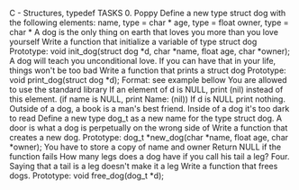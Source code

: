 C - Structures, typedef TASKS 0. Poppy Define a new type struct dog with the following elements:
	name, type = char *
	age, type = float
	owner, type = char *
	A dog is the only thing on earth that loves you more than you love yourself Write a function that initialize a variable of type struct dog
	Prototype: void init_dog(struct dog *d, char *name, float age, char *owner);
	A dog will teach you unconditional love. If you can have that in your life, things won't be too bad Write a function that prints a struct dog
	Prototype: void print_dog(struct dog *d);
Format: see example bellow
You are allowed to use the standard library
If an element of d is NULL, print (nil) instead of this element. (if name is NULL, print Name: (nil))
	If d is NULL print nothing.
	Outside of a dog, a book is a man's best friend. Inside of a dog it's too dark to read Define a new type dog_t as a new name for the type struct dog.
	A door is what a dog is perpetually on the wrong side of Write a function that creates a new dog.
	Prototype: dog_t *new_dog(char *name, float age, char *owner);
	You have to store a copy of name and owner
	Return NULL if the function fails
	How many legs does a dog have if you call his tail a leg? Four. Saying that a tail is a leg doesn't make it a leg Write a function that frees dogs.
	Prototype: void free_dog(dog_t *d);


